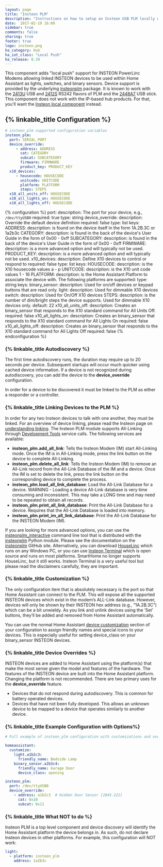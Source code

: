 ```yaml
---
layout: page
title: "Insteon PLM"
description: "Instructions on how to setup an Insteon USB PLM locally within Home Assistant."
date:  2017-02-19 16:00
sidebar: true
comments: false
sharing: true
footer: true
logo: insteon.png
ha_category: Hub
ha_iot_class: "Local Push"
ha_release: 0.39
---
```


This component adds "local push" support for INSTEON PowerLinc Modems allowing linked INSTEON devices to be used within Home Assistant as lights, switches, and binary sensors. Device support is provided by the underlying [insteonplm] package.  It is known to work with the [2413U] USB and [2412S] RS242 flavors of PLM and the [2448A7] USB stick. This component does not work with the IP-based hub products. For that, you'll want the [Insteon local component](/components/insteon_local/) instead.

[insteonplm]: https://github.com/nugget/python-insteonplm
[2413U]: https://www.insteon.com/powerlinc-modem-usb
[2412S]: https://www.insteon.com/powerlinc-modem-serial
[2448A7]: https://www.smarthome.com/insteon-2448a7-portable-usb-adapter.html

## {% linkable_title Configuration %}

```yaml
# insteon_plm supported configuration variables
insteon_plm:
  port: SERIAL_PORT
  device_override:
     - address: ADDRESS
       cat: CATEGORY
       subcat: SUBCATEGORY
       firmware: FIRMWARE
       product_key: PRODUCT_KEY
  x10_devices:
     - housecode: HOUSECODE
       unitcode: UNITCODE
       platform: PLATFORM
       steps: STEPS
  x10_all_units_off: HOUSECODE
  x10_all_lights_on: HOUSECODE
  x10_all_lights_off: HOUSECODE
```

{% configuration %}
port:
  description: The port for your device, e.g., `/dev/ttyUSB0`
  required: true
  type: string
device_override:
  description: Override the default device definition
  required: false
  type: list
  keys:
    ADDRESS:
      description: is found on the device itself in the form 1A.2B.3C or 1a2b3c
    CATEGORY:
      description: is found in the back of the device's User Guide in the form of 0x00 - 0xff
    SUBCATEGORY:
      description: is found in the back of the device's User Guide in the form of 0x00 - 0xff
    FIRMWARE:
      description: is a more advanced option and will typically not be used.
    PRODUCT_KEY:
      description: is a more advanced option and will typically not be used.
x10_devices:
  description: Define X10 devices to control or respond to
  required: false
  type: list
  keys:
    HOUSECODE:
      description: is the X10 housecode values a - p
    UNITCODE:
      description: is the X10 unit code values 1 - 16
    PLATFORM:
      description: is the Home Assistant Platform to associate the device with. The following platforms are supported:
      type: string
      keys:
        binary_sensor:
          description: Used for on/off devices or keypad buttons that are read only.
        light:
          description: Used for dimmable X10 devices
        switch:
          description: Used for On/Off X10 devices
    STEPS:
      description: is the number of dim/bright steps the device supports. Used for dimmable X10 devices only.
      default: 22
x10_all_units_off:
  description: Creates an binary_sensor that responds to the X10 standard command for All Units Off.
  required: false
x10_all_lights_on:
  description: Creates an binary_sensor that responds to the X10 standard command for All Lights On
  required: false
x10_all_lights_off:
  description: Creates an binary_sensor that responds to the X10 standard command for All Lights Off
  required: false
{% endconfiguration %}

### {% linkable_title Autodiscovery %}

The first time autodiscovery runs, the duration may require up to 20 seconds per device. Subsequent startups will occur much quicker using cached device information. If a device is not recognized during autodiscovery, you can add the device to the **device_override** configuration.

In order for a device to be discovered it must be linked to the PLM as either a responder or a controller. 

### {% linkable_title Linking Devices to the PLM %}

In order for any two Insteon devices to talk with one another, they must be linked. For an overview of device linking, please read the Insteon page on [understanding linking]. The Insteon PLM module supports All-Linking through [Development Tools] service calls. The following services are available:

- **insteon_plm.add_all_link**: Tells the Insteon Modem (IM) start All-Linking mode. Once the IM is in All-Linking mode, press the link button on the device to complete All-Linking.
- **insteon_plm.delete_all_link**: Tells the Insteon Modem (IM) to remove an All-Link record from the All-Link Database of the IM and a device. Once the IM is set to delete the link, press the link button on the corresponding device to complete the process.
- **insteon_plm.load_all_link_database**: Load the All-Link Database for a device. WARNING - Loading a device All-Link database is very time consuming and inconsistent. This may take a LONG time and may need to be repeated to obtain all records.
- **insteon_plm.print_all_link_database**: Print the All-Link Database for a device. Requires that the All-Link Database is loaded into memory.
- **insteon_plm.print_im_all_link_database**: Print the All-Link Database for the INSTEON Modem (IM).

If you are looking for more advanced options, you can use the [insteonplm_interactive] command line tool that is distributed with the 
[insteonplm] Python module. Please see the documentation on the [insteonplm] GitHub site. Alternatively, you can download [HouseLinc] which runs on any Windows PC, or you can use [Insteon Terminal] which is open source and runs on most platforms. SmartHome no longer supports HouseLinc, but it still works. Insteon Terminal is a very useful tool but please read the disclaimers carefully, they are important.

[understanding linking]: http://www.insteon.com/support-knowledgebase/2015/1/28/understanding-linking
[Development Tools]: https://www.home-assistant.io/docs/tools/dev-tools/
[HouseLinc]: https://www.smarthome.com/houselinc.html
[Insteon Terminal]: https://github.com/pfrommerd/insteon-terminal
[insteonplm_interactive]: https://github.com/nugget/python-insteonplm#command-line-interface

### {% linkable_title Customization %} 

The only configuration item that is absolutely necessary is the port so that Home Assistant can connect to the PLM. This will expose all the supported INSTEON devices which exist in the modem’s ALL-Link database. However, devices will only be shown by their INSTEON hex address (e.g., “1A.2B.3C”) which can be a bit unwieldy. As you link and unlink devices using the ‘Set’ buttons, they’ll be added and removed from Home Assistant automatically.

You can use the normal Home Assistant [device customization](/getting-started/customizing-devices/) section of your configuration to assign friendly names and special icons to your devices. This is especially useful for setting device_class on your binary_sensor INSTEON devices.

### {% linkable_title Device Overrides %} 

INSTEON devices are added to Home Assistant using the platform(s) that make the most sense given the model and features of the hardware. The features of the INSTEON device are built into the Home Assistant platform. Changing the platform is not recommended. There are two primary uses for the **device_override** feature.
- Devices that do not respond during autodiscovery. This is common for battery operated devices.
- Devices that have not been fully developed. This allows an unknown device to be mapped to a device that operates similarly to another device.

### {% linkable_title Example Configuration with Options%} 

```yaml
# Full example of insteon_plm configuration with customizations and overrides

homeassistant:
  customize:
    light.a1b2c3:
      friendly_name: Bedside Lamp
    binary_sensor.a2b3c4:
      friendly_name: Garage Door
      device_class: opening

insteon_plm:
  port: /dev/ttyUSB0
  device_override:
    - address: a1b2c3  # Hidden Door Sensor [2845-222]
      cat: 0x10
      subcat: 0x11     
```

### {% linkable_title What NOT to do %}

Insteon PLM is a top level component and device discovery will identify the Home Assistant platform the device belongs in. As such, do not declare Insteon devices in other platforms. For example, this configuration will NOT work:

```yaml
light:
  - platform: insteon_plm
    address: 1a2b3c
```
